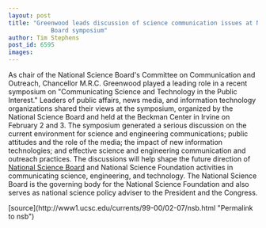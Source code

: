 ```yaml
---
layout: post
title: "Greenwood leads discussion of science communication issues at National Science
			Board symposium"
author: Tim Stephens
post_id: 6595
images:
---
```


<p>
  As chair of the National Science Board's Committee on Communication and Outreach, Chancellor M.R.C. Greenwood played a leading role in a recent symposium on "Communicating Science and Technology in the Public Interest." Leaders of public affairs, news media, and information technology organizations shared their views at the symposium, organized by the National Science Board and held at the Beckman Center in Irvine on February 2 and 3. The symposium generated a serious discussion on the current environment for science and engineering communications; public attitudes and the role of the media; the impact of new information technologies; and effective science and engineering communication and outreach practices. The discussions will help shape the future direction of <a href="http://www.nsf.gov/nsb/start.htm">National Science Board</a> and National Science Foundation activities in communicating science, engineering, and technology. The National Science Board is the governing body for the National Science Foundation and also serves as national science policy adviser to the President and the Congress.
</p>
<p>

</p>
[source](http://www1.ucsc.edu/currents/99-00/02-07/nsb.html "Permalink to nsb")
